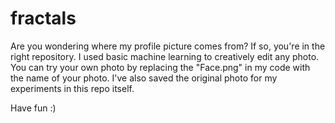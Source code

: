 # fractals

Are you wondering where my profile picture comes from? If so, you're in the right repository. I used basic machine learning to creatively edit any photo.
You can try your own photo by replacing the "Face.png" in my code with the name of your photo. I've also saved the original photo for my experiments in this repo itself.

Have fun :) 
